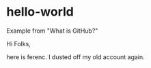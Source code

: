 # hello-world
Example from "What is GitHub?"

Hi Folks, 

here is ferenc. I dusted off my old account again.

